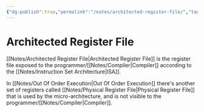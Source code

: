 ```yaml
---
{"dg-publish":true,"permalink":"/notes/architected-register-file/","tags":[null]}
---
```




# Architected Register File
[[Notes/Architected Register File\|Architected Register File]] is the register file exposed to the programmer/[[Notes/Compiler\|Compiler]] according to the [[Notes/Instruction Set Architecture\|ISA]].

In [[Notes/Out Of Order Execution\|Out Of Order Execution]] there's another set of registers called [[Notes/Physical Register File\|Physical Register File]] that is used by the micro-architecture, and is not visible to the programmer/[[Notes/Compiler\|Compiler]].
